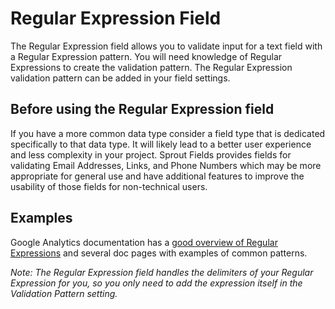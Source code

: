 # Regular Expression Field

The Regular Expression field allows you to validate input for a text field with a Regular Expression pattern. You will need knowledge of Regular Expressions to create the validation pattern. The Regular Expression validation pattern can be added in your field settings.

## Before using the Regular Expression field

If you have a more common data type consider a field type that is dedicated specifically to that data type. It will likely lead to a better user experience and less complexity in your project. Sprout Fields provides fields for validating Email Addresses, Links, and Phone Numbers which may be more appropriate for general use and have additional features to improve the usability of those fields for non-technical users.

## Examples

<!--
The Regular Expression field uses [PCRE regex syntax](http://php.net/manual/en/regexp.introduction.php) for the field in the Craft Control panel and the Javascript Pattern for the [HTML5 pattern attribute](https://www.w3.org/TR/html5/forms.html#the-pattern-attribute) when used on the front-end with Sprout Forms.
-->

Google Analytics documentation has a [good overview of Regular Expressions](https://support.google.com/analytics/answer/1034324) and several doc pages with examples of common patterns.

_Note: The Regular Expression field handles the delimiters of your Regular Expression for you, so you only need to add the expression itself in the Validation Pattern setting._

